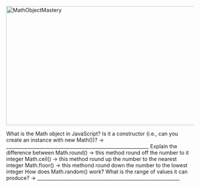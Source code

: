 <img src="https://socialify.git.ci/juniorSarh/MathObjectMastery/image?language=1&owner=1&name=1&stargazers=1&theme=Light" alt="MathObjectMastery" width="640" height="320" />


What is the Math object in JavaScript?
Is it a constructor (i.e., can you create an instance with new Math())?
→ ____________________________________________________________
Explain the difference between
Math.round() → this method round off the number to it integer
Math.ceil() → this method round up the number to the nearest integer
Math.floor() → this methond round down the number to the lowest integer
How does Math.random() work?
What is the range of values it can produce?
→ ____________________________________________________________

